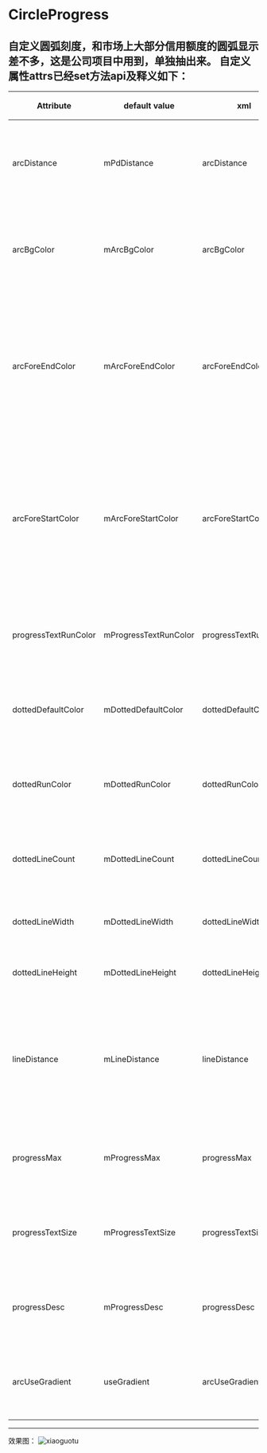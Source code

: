 # CircleProgress
自定义圆弧刻度，和市场上大部分信用额度的圆弧显示差不多，这是公司项目中用到，单独抽出来。
自定义属性attrs已经set方法api及释义如下：
-----------------------

|        Attribute |      default value     |           xml            |                 java          |       释义            | 
|------------------|------------------------|--------------------------|-------------------------------|-----------------|
| arcDistance  |mPdDistance  | arcDistance| setmPdDistance(int mPdDistance)|            圆弧两边的距离
| arcBgColor   |mArcBgColor  | arcBgColor| setmArcBgColor(int mArcBgColor)|   背景圆弧的颜色
| arcForeEndColor |mArcForeEndColor| arcForeEndColor| setmArcForeEndColor(int mArcForeEndColor)|前景圆弧渐变结束时的颜色
| arcForeStartColor|mArcForeStartColor| arcForeStartColor| setmArcForeStartColor(int mArcForeStartColor)|前景圆弧渐变开始时候的颜色
| progressTextRunColor|mProgressTextRunColor|progressTextRunColor|setmProgressTextRunColor(int mProgressTextRunColor)|进度文字颜色
| dottedDefaultColor|mDottedDefaultColor| dottedDefaultColor|setmDottedDefaultColor(int mDottedDefaultColor)|虚线默认颜色
| dottedRunColor  |mDottedRunColor| dottedRunColor|setmDottedRunColor(int mDottedRunColor)|虚线变动颜色
| dottedLineCount |mDottedLineCount| dottedLineCount|setmDottedLineCount(int mDottedLineCount)|画多少线条数
| dottedLineWidth |mDottedLineWidth| dottedLineWidth|setmDottedLineWidth(int mDottedLineWidth)|线条宽度
| dottedLineHeight  |mDottedLineHeight| dottedLineHeight|setmDottedLineHeight(int mDottedLineHeight)|线条高度
| lineDistance|mLineDistance| lineDistance|setmLineDistance(int mLineDistance)|圆弧和虚线之间的距离
| progressMax |mProgressMax| progressMax|setmProgressMax(int mProgressMax)|进度条最大值
| progressTextSize  |mProgressTextSize| progressTextSize|setmProgressTextSize(int mProgressTextSize)|进度文字大小
| progressDesc |mProgressDesc| progressDesc|setmProgressDesc(String mProgressDesc)|进度文字描述
| arcUseGradient  |useGradient| arcUseGradient|setUseGradient(boolean useGradient)|是否使用渐变

-----------------------------
效果图：
![xiaoguotu](https://user-images.githubusercontent.com/20313516/155060661-f1bb62e3-0126-4cf3-8afe-0413edaa69f8.png)

